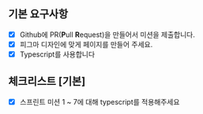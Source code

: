 ## **기본 요구사항**

- [x]  Github에 PR(**P**ull **R**equest)을 만들어서 미션을 제출합니다.
- [x]  피그마 디자인에 맞게 페이지를 만들어 주세요.
- [x]  Typescript를 사용합니다

## **체크리스트 [기본]**

- [x]  스프린트 미션 1 ~ 7에 대해 typescript를 적용해주세요
